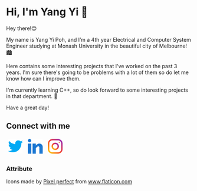 # Hi, I'm Yang Yi 👋

Hey there!😊

My name is Yang Yi Poh, and I’m a 4th year Electrical and Computer System Engineer studying at Monash University in the beautiful city of Melbourne! 🏙️ 

Here contains some interesting projects that I've worked on the past 3 years. I'm sure there's going to be problems with a lot of them so do let me know how can I improve them.

I'm currently learning C++, so do look forward to some interesting projects in that department. 💖

Have a great day!

## Connect with me
<!-- [<img style="margin:5px; width:40px; align:left" alt="codeSTACKr.com" src="png/website.png" />][website] -->
[<img style="margin:5px; width:40px; align:left" alt="Twitter" src="png/twitter.png" />][twitter]
[<img style="margin:5px; width:40px; align:left" alt="LinkedIn" src="png/linkedin.png" />][linkedin]
[<img style="margin:5px; width:40px; align:left" alt="Instagram" src="png/instagram.png" />][instagram]
<br>

### Attribute
<div>Icons made by <a href="https://www.flaticon.com/authors/pixel-perfect" title="Pixel perfect">Pixel perfect</a> from <a href="https://www.flaticon.com/" title="Flaticon">www.flaticon.com</a></div>

[website]: https://google.com
[twitter]: https://twitter.com/YangYiPoh1
[instagram]: https://www.instagram.com/yangyi_poh/
[linkedin]: https://www.linkedin.com/in/yangyipoh/

<!---
yangyipoh/yangyipoh is a ✨ special ✨ repository because its `README.md` (this file) appears on your GitHub profile.
You can click the Preview link to take a look at your changes.
--->

